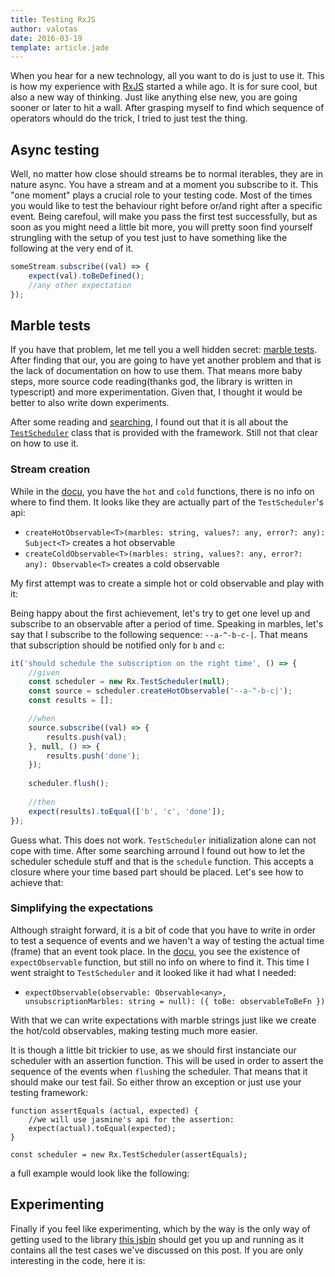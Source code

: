 ```yaml
---
title: Testing RxJS
author: valotas
date: 2016-03-19
template: article.jade
---
```


When you hear for a new technology, all you want to do is just to use it. This is how my experience with [RxJS][reactivex] started a while ago. It is for sure cool, but also a new way of thinking. Just like anything else new, you are going sooner or later to hit a wall. After grasping myself to find which sequence of operators whould do the trick, I tried to just test the thing.

[reactivex]: https://github.com/ReactiveX/RxJS

## Async testing

Well, no matter how close should streams be to normal iterables, they are in nature async. You have a stream and at a moment you subscribe to it. This "one moment" plays a crucial role to your testing code. Most of the times you would like to test the behaviour right before or/and right after a specific event. Being carefoul, will make you pass the first test successfully, but as soon as you might need a little bit more, you will pretty soon find yourself strungling with the setup of you test just to have something like the following at the very end of it.

```js
someStream.subscribe((val) => {
    expect(val).toBeDefined();
    //any other expectation
});
```

## Marble tests 

If you have that problem, let me tell you a well hidden secret: [marble tests][writing-marble-tests]. After finding that our, you are going to have yet another problem and that is the lack of documentation on how to use them. That means more baby steps, more source code reading(thanks god, the library is written in typescript) and more experimentation. Given that, I thought it would be better to also write down experiments.

After some reading and [searching](https://blog.hyphe.me/rxjs-testing-in-real-world-applications/), I found out that it is all about the [`TestScheduler`](https://github.com/ReactiveX/RxJS/blob/master/src/testing/TestScheduler.ts) class that is provided with the framework. Still not that clear on how to use it.

### Stream creation

While in the [docu][writing-marble-tests], you have the `hot` and `cold` functions, there is no info on where to find them. It looks like they are actually part of the `TestScheduler`'s api:

- `createHotObservable<T>(marbles: string, values?: any, error?: any): Subject<T>` creates a hot observable
- `createColdObservable<T>(marbles: string, values?: any, error?: any): Observable<T>` creates a cold observable

My first attempt was to create a simple hot or cold observable and play with it:

<script src="https://gist.github.com/valotas/09f8fabc1a1db4b108b3.js?file=create-hot-cold-observable.js"></script>

Being happy about the first achievement, let's try to get one level up and subscribe to an observable after a period of time. Speaking in marbles, let's say that I subscribe to the following sequence: `--a-^-b-c-|`. That means that subscription should be notified only for `b` and `c`:

```js
it('should schedule the subscription on the right time', () => {
    //given
    const scheduler = new Rx.TestScheduler(null);
    const source = scheduler.createHotObservable('--a-^-b-c|');
    const results = [];

    //when
    source.subscribe((val) => {
        results.push(val);
    }, null, () => {
        results.push('done');  
    });
     
    scheduler.flush();
    
    //then
    expect(results).toEqual(['b', 'c', 'done']);
});
```

Guess what. This does not work. `TestScheduler` initialization alone can not cope with time. After some searching arround I found out how to let the scheduler schedule stuff and that is the `schedule` function. This accepts a closure where your time based part should be placed. Let's see how to achieve that:

<script src="https://gist.github.com/valotas/09f8fabc1a1db4b108b3.js?file=schedule.js"></script>

### Simplifying the expectations

Although straight forward, it is a bit of code that you have to write in order to test a sequence of events and we haven't a way of testing the actual time (frame) that an event took place. In the [docu][writing-marble-tests], you see the existence of `expectObservable` function, but still no info on where to find it. This time I went straight to `TestScheduler` and it looked like it had what I needed:

- `expectObservable(observable: Observable<any>, unsubscriptionMarbles: string = null): ({ toBe: observableToBeFn })`

With that we can write expectations with marble strings just like we create the hot/cold observables, making testing much more easier.

It is though a little bit trickier to use, as we should first instanciate our scheduler with an assertion function. This will be used in order to assert the sequence of the events when `flush`ing the scheduler. That means that it should make our test fail. So either throw an exception or just use your testing framework:

```
function assertEquals (actual, expected) {
    //we will use jasmine's api for the assertion:
    expect(actual).toEqual(expected);
}

const scheduler = new Rx.TestScheduler(assertEquals);
```

a full example would look like the following:

<script src="https://gist.github.com/valotas/09f8fabc1a1db4b108b3.js?file=expectObservable.js"></script>

## Experimenting

Finally if you feel like experimenting, which by the way is the only way of getting used to the library [this jsbin](http://jsbin.com/gist/c71a7aa41de5d03197a2) should get you up and running as it contains all the test cases we've discussed on this post. If you are only interesting in the code, here it is:

<script src="https://gist.github.com/valotas/c71a7aa41de5d03197a2.js?file=specs.js"></script>

[writing-marble-tests]: https://github.com/ReactiveX/rxjs/blob/master/doc/writing-marble-tests.md
